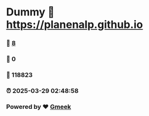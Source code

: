 # Dummy :link: https://planenalp.github.io 
### :page_facing_up: [8](https://planenalp.github.io/tag.html) 
### :speech_balloon: 0 
### :hibiscus: 118823 
### :alarm_clock: 2025-03-29 02:48:58 
### Powered by :heart: [Gmeek](https://github.com/Meekdai/Gmeek)
